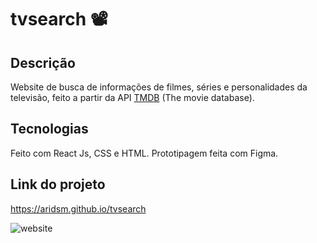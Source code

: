 # tvsearch 📽️

## Descrição
Website de busca de informações de filmes, séries e personalidades da televisão, feito a partir da API [TMDB](https://www.themoviedb.org/documentation/api?language=pt-BR) (The movie database).

## Tecnologias
Feito com React Js, CSS e HTML. Prototipagem feita com Figma.

## Link do projeto
https://aridsm.github.io/tvsearch

![website](https://github.com/aridsm/tvsearch/blob/master/src/assets/tvsearch.gif)
